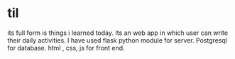 # til
its full form is things i learned today. Its an web app in which user can write their daily activities.
I have used flask python module  for server. Postgresql for database.
html , css, js for front end.
